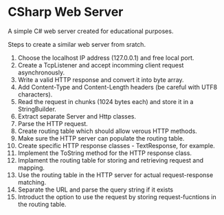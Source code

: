 # CSharp Web Server

A simple C# web server created for educational purposes.

Steps to create a similar web server from sratch.

1. Choose the localhost IP address (127.0.0.1) and free local port.
2. Create a TcpListener and accept incomming client request asynchronously. 
3. Write a valid HTTP response and convert it into byte array.
4. Add Content-Type and Content-Length headers (be careful with UTF8 characters).
5. Read the request in chunks (1024 bytes each) and store it in a StringBuilder.
6. Extract separate Server and Http classes.
7. Parse the HTTP request.
8. Create routing table which should allow verous HTTP methods.
9. Make sure the HTTP server can populate the routing table.
10. Create specific HTTP response classes - TextResponse, for example.
11. Implement the ToString method for the HTTP response class.
12. Implament the routing table for storing and retrieving request and mapping.
13. Use the routing table in the HTTP server for actual request-response matching.
14. Separate the URL and parse the query string if it exists
15. Introduct the option to use the request by storing request-fucntions in the routing table.